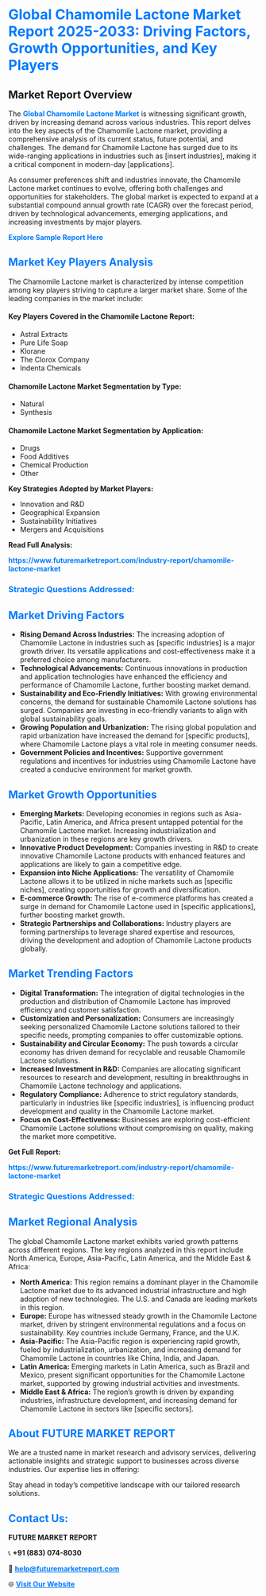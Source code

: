 <h1 style="color: #007BFF;">Global Chamomile Lactone Market Report 2025-2033: Driving Factors, Growth Opportunities, and Key Players</h1>

<section id="overview">
<h2>Market Report Overview</h2>
<p>The <a href="https://www.futuremarketreport.com/industry-report/chamomile-lactone-market" style="color: #007BFF; text-decoration: none;"><strong>Global Chamomile Lactone Market</strong></a> is witnessing significant growth, driven by increasing demand across various industries. This report delves into the key aspects of the Chamomile Lactone market, providing a comprehensive analysis of its current status, future potential, and challenges. The demand for Chamomile Lactone has surged due to its wide-ranging applications in industries such as [insert industries], making it a critical component in modern-day [applications].</p>
<p>As consumer preferences shift and industries innovate, the Chamomile Lactone market continues to evolve, offering both challenges and opportunities for stakeholders. The global market is expected to expand at a substantial compound annual growth rate (CAGR) over the forecast period, driven by technological advancements, emerging applications, and increasing investments by major players.</p>
</section>

<section id="overview">
<p><a href="https://www.futuremarketreport.com/request-sample/reportId=31538" style="color: #007BFF; text-decoration: none;"><strong>Explore Sample Report Here</strong></a></p>
</section>

<section id="key-players">
<h2 style="color: #007BFF;">Market Key Players Analysis</h2>
<p>The Chamomile Lactone market is characterized by intense competition among key players striving to capture a larger market share. Some of the leading companies in the market include:</p>
<h4>Key Players Covered in the Chamomile Lactone Report:</h4>
<ul><li>Astral Extracts</li><li>Pure Life Soap</li><li>Klorane</li><li>The Clorox Company</li><li>Indenta Chemicals</li></ul>
<h4>Chamomile Lactone Market Segmentation by Type:</h4>
<ul><li>Natural</li><li>Synthesis</li></ul>

<h4>Chamomile Lactone Market Segmentation by Application:</h4>
<ul><li>Drugs</li><li>Food Additives</li><li>Chemical Production</li><li>Other</li></ul>
<p><strong>Key Strategies Adopted by Market Players:</strong></p>
<ul>
<li>Innovation and R&D</li>
<li>Geographical Expansion</li>
<li>Sustainability Initiatives</li>
<li>Mergers and Acquisitions</li>
</ul>
</section>

<section>
<p><strong>Read Full Analysis: </strong></p><a href="https://www.futuremarketreport.com/industry-report/chamomile-lactone-market" style="color: #007BFF; text-decoration: none;"><strong>https://www.futuremarketreport.com/industry-report/chamomile-lactone-market</strong></a>
<h3 style="color: #007BFF;">Strategic Questions Addressed:</h3>
</section>

<section id="driving-factors">
<h2 style="color: #007BFF;">Market Driving Factors</h2>
<ul>
<li><strong>Rising Demand Across Industries:</strong> The increasing adoption of Chamomile Lactone in industries such as [specific industries] is a major growth driver. Its versatile applications and cost-effectiveness make it a preferred choice among manufacturers.</li>
<li><strong>Technological Advancements:</strong> Continuous innovations in production and application technologies have enhanced the efficiency and performance of Chamomile Lactone, further boosting market demand.</li>
<li><strong>Sustainability and Eco-Friendly Initiatives:</strong> With growing environmental concerns, the demand for sustainable Chamomile Lactone solutions has surged. Companies are investing in eco-friendly variants to align with global sustainability goals.</li>
<li><strong>Growing Population and Urbanization:</strong> The rising global population and rapid urbanization have increased the demand for [specific products], where Chamomile Lactone plays a vital role in meeting consumer needs.</li>
<li><strong>Government Policies and Incentives:</strong> Supportive government regulations and incentives for industries using Chamomile Lactone have created a conducive environment for market growth.</li>
</ul>
</section>

<section id="growth-opportunities">
<h2 style="color: #007BFF;">Market Growth Opportunities</h2>
<ul>
<li><strong>Emerging Markets:</strong> Developing economies in regions such as Asia-Pacific, Latin America, and Africa present untapped potential for the Chamomile Lactone market. Increasing industrialization and urbanization in these regions are key growth drivers.</li>
<li><strong>Innovative Product Development:</strong> Companies investing in R&D to create innovative Chamomile Lactone products with enhanced features and applications are likely to gain a competitive edge.</li>
<li><strong>Expansion into Niche Applications:</strong> The versatility of Chamomile Lactone allows it to be utilized in niche markets such as [specific niches], creating opportunities for growth and diversification.</li>
<li><strong>E-commerce Growth:</strong> The rise of e-commerce platforms has created a surge in demand for Chamomile Lactone used in [specific applications], further boosting market growth.</li>
<li><strong>Strategic Partnerships and Collaborations:</strong> Industry players are forming partnerships to leverage shared expertise and resources, driving the development and adoption of Chamomile Lactone products globally.</li>
</ul>
</section>

<section id="trending-factors">
<h2 style="color: #007BFF;">Market Trending Factors</h2>
<ul>
<li><strong>Digital Transformation:</strong> The integration of digital technologies in the production and distribution of Chamomile Lactone has improved efficiency and customer satisfaction.</li>
<li><strong>Customization and Personalization:</strong> Consumers are increasingly seeking personalized Chamomile Lactone solutions tailored to their specific needs, prompting companies to offer customizable options.</li>
<li><strong>Sustainability and Circular Economy:</strong> The push towards a circular economy has driven demand for recyclable and reusable Chamomile Lactone solutions.</li>
<li><strong>Increased Investment in R&D:</strong> Companies are allocating significant resources to research and development, resulting in breakthroughs in Chamomile Lactone technology and applications.</li>
<li><strong>Regulatory Compliance:</strong> Adherence to strict regulatory standards, particularly in industries like [specific industries], is influencing product development and quality in the Chamomile Lactone market.</li>
<li><strong>Focus on Cost-Effectiveness:</strong> Businesses are exploring cost-efficient Chamomile Lactone solutions without compromising on quality, making the market more competitive.</li>
</ul>
</section>

<section>
<p><strong>Get Full Report: </strong></p><a href="https://www.futuremarketreport.com/industry-report/chamomile-lactone-market" style="color: #007BFF; text-decoration: none;"><strong>https://www.futuremarketreport.com/industry-report/chamomile-lactone-market</strong></a>
<h3 style="color: #007BFF;">Strategic Questions Addressed:</h3>
</section>


<section id="regional-analysis">
<h2 style="color: #007BFF;">Market Regional Analysis</h2>
<p>The global Chamomile Lactone market exhibits varied growth patterns across different regions. The key regions analyzed in this report include North America, Europe, Asia-Pacific, Latin America, and the Middle East & Africa:</p>
<ul>
<li><strong>North America:</strong> This region remains a dominant player in the Chamomile Lactone market due to its advanced industrial infrastructure and high adoption of new technologies. The U.S. and Canada are leading markets in this region.</li>
<li><strong>Europe:</strong> Europe has witnessed steady growth in the Chamomile Lactone market, driven by stringent environmental regulations and a focus on sustainability. Key countries include Germany, France, and the U.K.</li>
<li><strong>Asia-Pacific:</strong> The Asia-Pacific region is experiencing rapid growth, fueled by industrialization, urbanization, and increasing demand for Chamomile Lactone in countries like China, India, and Japan.</li>
<li><strong>Latin America:</strong> Emerging markets in Latin America, such as Brazil and Mexico, present significant opportunities for the Chamomile Lactone market, supported by growing industrial activities and investments.</li>
<li><strong>Middle East & Africa:</strong> The region’s growth is driven by expanding industries, infrastructure development, and increasing demand for Chamomile Lactone in sectors like [specific sectors].</li>
</ul>
</section>

<footer>
<h2 style="color: #007BFF;">About FUTURE MARKET REPORT</h2>
<p>We are a trusted name in market research and advisory services, delivering actionable insights and strategic support to businesses across diverse industries. Our expertise lies in offering:</p>

<p>Stay ahead in today’s competitive landscape with our tailored research solutions.</p>

<h2 style="color: #007BFF;">Contact Us:</h2>
<p><strong>FUTURE MARKET REPORT</strong></p>
<p>📞 <strong>+91 (883) 074-8030</strong></p>
<p>📧 <strong><a href="mailto:help@futuremarketreport.com" style="color: #007BFF;">help@futuremarketreport.com</a></strong></p>
<p>🌐 <strong><a href="https://www.futuremarketreport.com/" style="color: #007BFF;">Visit Our Website</a></strong></p>
</footer>
